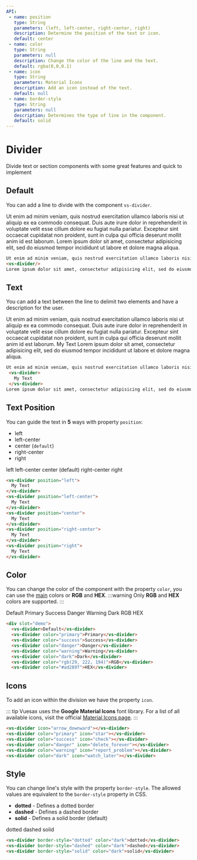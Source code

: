 ```yaml
---
API:
 - name: position
   type: String
   parameters: (left, left-center, right-center, right)
   description: Determine the position of the text or icon.
   default: center
 - name: color
   type: String
   parameters: null
   description: Change the color of the line and the text.
   default: rgba(0,0,0.1)
 - name: icon
   type: String
   parameters: Material Icons
   description: Add an icon instead of the text.
   default: null
 - name: border-style
   type: String
   parameters: null
   description: Determines the type of line in the component.
   default: solid
---
```


# Divider

<box header>

  Divide text or section components with some great features and quick to implement

</box>

<box>

## Default

You can add a line to divide with the component `vs-divider`.

<vuecode md>
<div slot="demo">
 Ut enim ad minim veniam, quis nostrud exercitation ullamco laboris nisi ut aliquip ex ea commodo consequat. Duis aute irure dolor in reprehenderit in voluptate velit esse cillum dolore eu fugiat nulla pariatur. Excepteur sint occaecat cupidatat non proident, sunt in culpa qui officia deserunt mollit anim id est laborum.
  <vs-divider/>
Lorem ipsum dolor sit amet, consectetur adipisicing elit, sed do eiusmod tempor incididunt ut labore et dolore magna aliqua.
</div>
<div slot="code">

```html
Ut enim ad minim veniam, quis nostrud exercitation ullamco laboris nisi ut aliquip ex ea commodo consequat. Duis aute irure dolor in reprehenderit in voluptate velit esse cillum dolore eu fugiat nulla pariatur. Excepteur sint occaecat cupidatat non proident, sunt in culpa qui officia deserunt mollit anim id est laborum.
<vs-divider/>
Lorem ipsum dolor sit amet, consectetur adipisicing elit, sed do eiusmod tempor incididunt ut labore et dolore magna aliqua.
```

</div>
</vuecode>
</box>

<box>

## Text

You can add a text between the line to delimit two elements and have a description for the user.

<vuecode md>
<div slot="demo">
 Ut enim ad minim veniam, quis nostrud exercitation ullamco laboris nisi ut aliquip ex ea commodo consequat. Duis aute irure dolor in reprehenderit in voluptate velit esse cillum dolore eu fugiat nulla pariatur. Excepteur sint occaecat cupidatat non proident, sunt in culpa qui officia deserunt mollit anim id est laborum.
  <vs-divider>
    My Text
  </vs-divider>
Lorem ipsum dolor sit amet, consectetur adipisicing elit, sed do eiusmod tempor incididunt ut labore et dolore magna aliqua.
</div>
<div slot="code">

```html
Ut enim ad minim veniam, quis nostrud exercitation ullamco laboris nisi ut aliquip ex ea commodo consequat. Duis aute irure dolor in reprehenderit in voluptate velit esse cillum dolore eu fugiat nulla pariatur. Excepteur sint occaecat cupidatat non proident, sunt in culpa qui officia deserunt mollit anim id est laborum.
 <vs-divider>
   My Text
 </vs-divider>
Lorem ipsum dolor sit amet, consectetur adipisicing elit, sed do eiusmod tempor incididunt ut labore et dolore magna aliqua.
```

</div>
</vuecode>
</box>


<box>

## Text Position

You can guide the text in **5** ways with property `position`:

- left
- left-center
- center (`default`)
- right-center
- right

<vuecode md>
<div slot="demo">
  <vs-divider position="left">
    left
  </vs-divider>
  <vs-divider position="left-center">
    left-center
  </vs-divider>
  <vs-divider>
    center (default)
  </vs-divider>
  <vs-divider position="right-center">
    right-center
  </vs-divider>
  <vs-divider position="right">
    right
  </vs-divider>
</div>
<div slot="code">

```html
<vs-divider position="left">
  My Text
</vs-divider>
<vs-divider position="left-center">
  My Text
</vs-divider>
<vs-divider position="center">
  My Text
</vs-divider>
<vs-divider position="right-center">
  My Text
</vs-divider>
<vs-divider position="right">
  My Text
</vs-divider>
```

</div>
</vuecode>
</box>

<box>

## Color

You can change the color of the component with the property `color`, you can use the [main](/theme/) colors or **RGB** and **HEX**.
:::warning
  Only **RGB** and **HEX** colors are supported.
:::

<vuecode md>
<div slot="demo">
  <vs-divider>Default</vs-divider>
  <vs-divider color="primary">Primary</vs-divider>
  <vs-divider color="success">Success</vs-divider>
  <vs-divider color="danger">Danger</vs-divider>
  <vs-divider color="warning">Warning</vs-divider>
  <vs-divider color="dark">Dark</vs-divider>
  <vs-divider color="rgb(29, 222, 194)">RGB</vs-divider>
  <vs-divider color="#ad289f">HEX</vs-divider>
</div>
<div slot="code">

```html
<div slot="demo">
  <vs-divider>Default</vs-divider>
  <vs-divider color="primary">Primary</vs-divider>
  <vs-divider color="success">Success</vs-divider>
  <vs-divider color="danger">Danger</vs-divider>
  <vs-divider color="warning">Warning</vs-divider>
  <vs-divider color="dark">Dark</vs-divider>
  <vs-divider color="rgb(29, 222, 194)">RGB</vs-divider>
  <vs-divider color="#ad289f">HEX</vs-divider>
```

</div>
</vuecode>
</box>


<box>

## Icons

To add an icon within the division we have the property `icon`.

::: tip
Vuesax uses the **Google Material Icons** font library. For a list of all available icons, visit the official [Material Icons page](https://material.io/icons/).
:::

<vuecode md>
<div slot="demo">
  <vs-divider position="left" icon="arrow_downward"></vs-divider>
  <vs-divider position="left-center" color="primary" icon="star"></vs-divider>
  <vs-divider color="success" icon="check"></vs-divider>
  <vs-divider position="right-center" color="danger" icon="delete_forever"></vs-divider>
  <vs-divider position="right" color="warning" icon="report_problem"></vs-divider>
  <vs-divider color="dark" icon="watch_later"></vs-divider>
</div>
<div slot="code">

```html
<vs-divider icon="arrow_downward"></vs-divider>
<vs-divider color="primary" icon="star"></vs-divider>
<vs-divider color="success" icon="check"></vs-divider>
<vs-divider color="danger" icon="delete_forever"></vs-divider>
<vs-divider color="warning" icon="report_problem"></vs-divider>
<vs-divider color="dark" icon="watch_later"></vs-divider>
```

</div>
</vuecode>
</box>


<box>

## Style

You can change line's style with the property `border-style`. The allowed values ​​are equivalent to the `border-style` property in CSS.

- **dotted** - Defines a dotted border
- **dashed** - Defines a dashed border
- **solid** - Defines a solid border (default)

<vuecode md>
<div slot="demo">
  <vs-divider border-style="dotted" color="dark">dotted</vs-divider>
  <vs-divider border-style="dashed" color="dark">dashed</vs-divider>
  <vs-divider border-style="solid" color="dark">solid</vs-divider>
</div>
<div slot="code">

```html
<vs-divider border-style="dotted" color="dark">dotted</vs-divider>
<vs-divider border-style="dashed" color="dark">dashed</vs-divider>
<vs-divider border-style="solid" color="dark">solid</vs-divider>
```

</div>
</vuecode>
</box>
